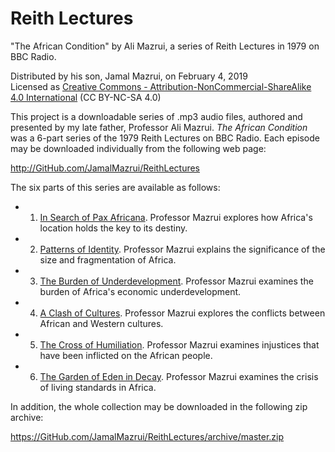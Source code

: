 ﻿# Reith Lectures
"The African Condition" by Ali Mazrui, a series of Reith Lectures in 1979 on BBC Radio.

Distributed by his son, Jamal Mazrui, on February 4, 2019\
Licensed as [Creative Commons - Attribution-NonCommercial-ShareAlike 4.0 International](https://creativecommons.org/licenses/by-nc-sa/4.0/) (CC BY-NC-SA 4.0)

This project is a downloadable series of .mp3 audio files, authored and presented by my late father, Professor Ali Mazrui.  *The African Condition* was a 6-part series of the 1979 Reith Lectures on BBC Radio.  Each episode may be downloaded individually from the following web page:

<http://GitHub.com/JamalMazrui/ReithLectures>

The six parts of this series are available as follows:

- 1. [In Search of Pax Africana](https://github.com/jamalmazrui/ReithLectures/raw/master/The%20African%20Condition%20-%20Episode%201%20-%20In%20Search%20of%20Pax%20Africana.mp3).  Professor Mazrui explores how Africa's location holds the key to its destiny.

- 2. [Patterns of Identity](https://github.com/jamalmazrui/ReithLectures/raw/master/The%20African%20Condition%20-%20Episode%202%20-%20Patterns%20of%20Identity.mp3).  Professor Mazrui explains the significance of the size and fragmentation of Africa.

- 3. [The Burden of Underdevelopment](https://github.com/jamalmazrui/ReithLectures/raw/master/The%20African%20Condition%20-%20Episode%203%20-%20The%20Burden%20of%20Underdevelopment.mp3).  Professor Mazrui examines the burden of Africa's economic underdevelopment.

- 4. [A Clash of Cultures](https://github.com/jamalmazrui/ReithLectures/raw/master/The%20African%20Condition%20-%20Episode%204%20-%20A%20Clash%20of%20Cultures.mp3).  Professor Mazrui explores the conflicts between African and Western cultures.

- 5. [The Cross of Humiliation](https://github.com/jamalmazrui/ReithLectures/raw/master/The%20African%20Condition%20-%20Episode%205%20-%20The%20Cross%20of%20Humiliation.mp3).  Professor Mazrui examines injustices that have been inflicted on the African people.

- 6. [The Garden of Eden in Decay](https://github.com/jamalmazrui/ReithLectures/raw/master/The%20African%20Condition%20-%20Episode%206%20-%20The%20Garden%20of%20Eden%20in%20Decay.mp3).  Professor Mazrui examines the crisis of living standards in Africa.

In addition, the whole collection may be downloaded in the following zip archive:

<https://GitHub.com/JamalMazrui/ReithLectures/archive/master.zip>

